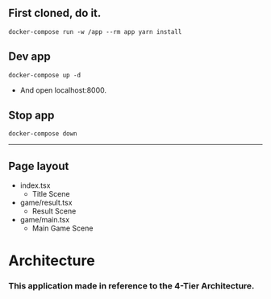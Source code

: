 
## First cloned, do it.
```
docker-compose run -w /app --rm app yarn install
```

## Dev app
```
docker-compose up -d
```
- And open localhost:8000.

## Stop app
```
docker-compose down
```

---

## Page layout
- index.tsx
    - Title Scene
- game/result.tsx
    - Result Scene
- game/main.tsx
    - Main Game Scene


# Architecture
### This application made in reference to the 4-Tier Architecture.